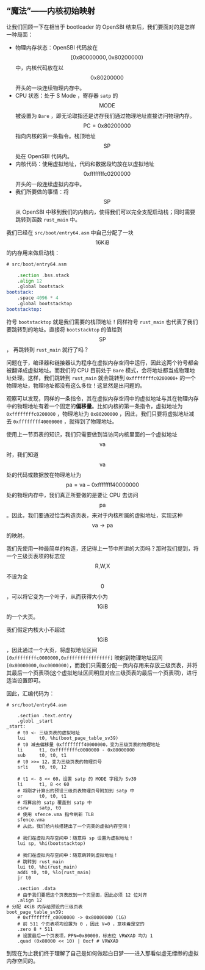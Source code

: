 ## “魔法”——内核初始映射

让我们回顾一下在相当于 bootloader 的 OpenSBI 结束后，我们要面对的是怎样一种局面：

* 物理内存状态：OpenSBI 代码放在 $$[0\text{x}80000000,0\text{x}80200000)$$ 中，内核代码放在以 $$0\text{x}80200000$$ 开头的一块连续物理内存中。
* CPU 状态：处于 S Mode ，寄存器 ``satp`` 的 $$\text{MODE}$$ 被设置为 ``Bare`` ，即无论取指还是访存我们通过物理地址直接访问物理内存。 $$\text{PC}=0\text{x}80200000$$ 指向内核的第一条指令。栈顶地址 $$\text{SP}$$ 处在 OpenSBI 代码内。
* 内核代码：使用虚拟地址，代码和数据段均放在以虚拟地址 $$0\text{xffffffffc0200000}$$ 开头的一段连续虚拟内存中。
* 我们所要做的事情：将 $$\text{SP}$$ 从 OpenSBI 中移到我们的内核内，使得我们可以完全支配启动栈；同时需要跳转到函数 ``rust_main`` 中。

我们已经在 ``src/boot/entry64.asm`` 中自己分配了一块 $$16\text{KiB}$$ 的内存用来做启动栈：

```asm
# src/boot/entry64.asm

	.section .bss.stack
	.align 12
	.global bootstack
bootstack:
	.space 4096 * 4
	.global bootstacktop
bootstacktop:
```

符号 ``bootstacktop`` 就是我们需要的栈顶地址！同样符号 ``rust_main`` 也代表了我们要跳转到的地址。直接将 ``bootstacktop`` 的值给到 $$\text{SP}$$， 再跳转到 ``rust_main`` 就行了吗？

问题在于，编译器和链接器认为程序在虚拟内存空间中运行，因此这两个符号都会被翻译成虚拟地址。而我们的 CPU 目前处于 ``Bare`` 模式，会将地址都当成物理地址处理。这样，我们跳转到 ``rust_main`` 就会跳转到 ``0xffffffffc0200000+`` 的一个物理地址，物理地址都没有这么多位！这显然是出问题的。

观察可以发现，同样的一条指令，其在虚拟内存空间中的虚拟地址与其在物理内存中的物理地址有着一个固定的**偏移量**。比如内核的第一条指令，虚拟地址为 ``0xffffffffc0200000`` ，物理地址为 ``0x80200000`` ，因此，我们只要将虚拟地址减去 ``0xffffffff40000000`` ，就得到了物理地址。

使用上一节页表的知识，我们只需要做到当访问内核里面的一个虚拟地址 $$\text{va}$$ 时，我们知道 $$\text{va}$$ 处的代码或数据放在物理地址为 $$\text{pa}=\text{va}-0\text{xffffffff40000000}$$ 处的物理内存中，我们真正所要做的是要让 CPU 去访问 $$\text{pa} $$。因此，我们要通过恰当构造页表，来对于内核所属的虚拟地址，实现这种 $$\text{va}\rightarrow\text{pa}$$ 的映射。

我们先使用一种最简单的构造，还记得上一节中所讲的大页吗？那时我们提到，将一个三级页表项的标志位 $$\text{R,W,X}$$ 不设为全 $$0$$ ，可以将它变为一个叶子，从而获得大小为 $$1\text{GiB}$$ 的一个大页。

我们假定内核大小不超过 $$1\text{GiB}$$，因此通过一个大页，将虚拟地址区间 ``[0xffffffffc0000000,0xffffffffffffffff]`` 映射到物理地址区间 ``[0x80000000,0xc0000000)``，而我们只需要分配一页内存用来存放三级页表，并将其最后一个页表项(这个虚拟地址区间明显对应三级页表的最后一个页表项)，进行适当设置即可。

因此，汇编代码为：

```assembly
# src/boot/entry64.asm

	.section .text.entry
	.globl _start
_start:
	# t0 <- 三级页表的虚拟地址
	lui     t0, %hi(boot_page_table_sv39)
	# t0 减去偏移量 0xffffffff40000000，变为三级页表的物理地址
    li      t1, 0xffffffffc0000000 - 0x80000000
    sub     t0, t0, t1
    # t0 >>= 12，变为三级页表的物理页号
    srli    t0, t0, 12
    
    # t1 <- 8 << 60，设置 satp 的 MODE 字段为 Sv39
    li      t1, 8 << 60
    # 将刚才计算出的预设三级页表物理页号附加到 satp 中
    or      t0, t0, t1
    # 将算出的 satp 覆盖到 satp 中
    csrw    satp, t0
    # 使用 sfence.vma 指令刷新 TLB
    sfence.vma
    # 从此，我们给内核搭建出了一个完美的虚拟内存空间！
    
    # 我们在虚拟内存空间中：随意将 sp 设置为虚拟地址！
    lui sp, %hi(bootstacktop)

	# 我们在虚拟内存空间中：随意跳转到虚拟地址！
	# 跳转到 rust_main
	lui t0, %hi(rust_main)
	addi t0, t0, %lo(rust_main)
	jr t0
	
    .section .data
    # 由于我们要把这个页表放到一个页里面，因此必须 12 位对齐
    .align 12   
# 分配 4KiB 内存给预设的三级页表
boot_page_table_sv39:
    # 0xffffffff_c0000000 -> 0x80000000 (1G)
    # 前 511 个页表项均设置为 0 ，因此 V=0 ，意味着是空的
    .zero 8 * 511
    # 设置最后一个页表项，PPN=0x80000，标志位 VRWXAD 均为 1
    .quad (0x80000 << 10) | 0xcf # VRWXAD
```

到现在为止我们终于理解了自己是如何做起白日梦——进入那看似虚无缥缈的虚拟内存空间的。

